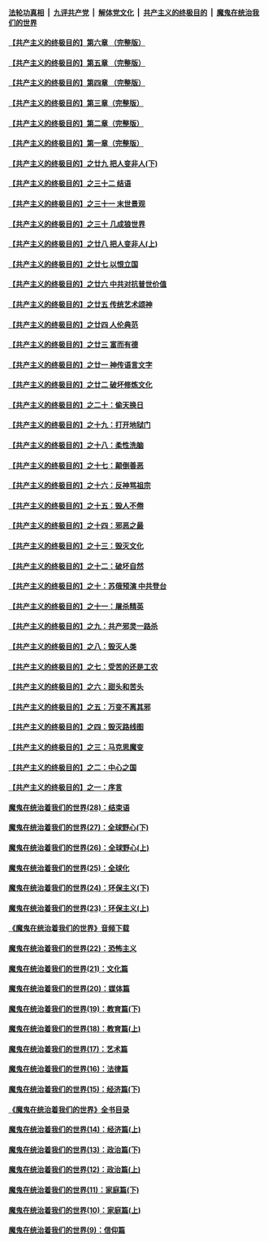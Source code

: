 ####  [法轮功真相](../../../../basic/blob/master/README.md?t=06102301) &nbsp;|&nbsp; [九评共产党](../../../../9ping.md/blob/master/README.md?t=06102301) &nbsp;|&nbsp; [解体党文化](../../../../jtdwh.md/blob/master/README.md?t=06102301)  &nbsp;|&nbsp; [共产主义的终极目的](../../../../gczydzjmd.md/blob/master/README.md?t=06102301) &nbsp;|&nbsp; [魔鬼在统治我们的世界](../../../../mgztzwmdsj.md/blob/master/README.md?t=06102301) 

#### [【共产主义的终极目的】第六章 （完整版）](../pages/nsc422/n11428913.md?t=06102301) 

#### [【共产主义的终极目的】第五章 （完整版）](../pages/nsc422/n11428912.md?t=06102301) 

#### [【共产主义的终极目的】第四章 （完整版）](../pages/nsc422/n11428907.md?t=06102301) 

#### [【共产主义的终极目的】第三章（完整版）](../pages/nsc422/n11428848.md?t=06102301) 

#### [【共产主义的终极目的】第二章（完整版）](../pages/nsc422/n11428831.md?t=06102301) 

#### [【共产主义的终极目的】第一章（完整版）](../pages/nsc422/n11417651.md?t=06102301) 

#### [【共产主义的终极目的】之廿九 把人变非人(下)](../pages/nsc422/n11344140.md?t=06102301) 

#### [【共产主义的终极目的】之三十二 结语](../pages/nsc422/n11360535.md?t=06102301) 

#### [【共产主义的终极目的】之三十一 末世景观](../pages/nsc422/n11351129.md?t=06102301) 

#### [【共产主义的终极目的】之三十 几成狼世界](../pages/nsc422/n11348280.md?t=06102301) 

#### [【共产主义的终极目的】之廿八 把人变非人(上)](../pages/nsc422/n11340492.md?t=06102301) 

#### [【共产主义的终极目的】之廿七 以恨立国](../pages/nsc422/n11336944.md?t=06102301) 

#### [【共产主义的终极目的】之廿六 中共对抗普世价值](../pages/nsc422/n11324785.md?t=06102301) 

#### [【共产主义的终极目的】之廿五 传统艺术颂神](../pages/nsc422/n11296396.md?t=06102301) 

#### [【共产主义的终极目的】之廿四 人伦典范](../pages/nsc422/n11296397.md?t=06102301) 

#### [【共产主义的终极目的】之廿三 富而有德](../pages/nsc422/n11283598.md?t=06102301) 

#### [【共产主义的终极目的】之廿一 神传语言文字](../pages/nsc422/n11263265.md?t=06102301) 

#### [【共产主义的终极目的】之廿二 破坏修炼文化](../pages/nsc422/n11245728.md?t=06102301) 

#### [【共产主义的终极目的】之二十：偷天换日](../pages/nsc422/n11238846.md?t=06102301) 

#### [【共产主义的终极目的】之十九：打开地狱门](../pages/nsc422/n11206376.md?t=06102301) 

#### [【共产主义的终极目的】之十八：柔性洗脑](../pages/nsc422/n11199994.md?t=06102301) 

#### [【共产主义的终极目的】之十七：颠倒善恶](../pages/nsc422/n11179782.md?t=06102301) 

#### [【共产主义的终极目的】之十六：反神骂祖宗](../pages/nsc422/n11166798.md?t=06102301) 

#### [【共产主义的终极目的】之十五：毁人不倦](../pages/nsc422/n11166792.md?t=06102301) 

#### [【共产主义的终极目的】之十四：邪恶之最](../pages/nsc422/n11150249.md?t=06102301) 

#### [【共产主义的终极目的】之十三：毁灭文化](../pages/nsc422/n11135227.md?t=06102301) 

#### [【共产主义的终极目的】之十二：破坏自然](../pages/nsc422/n11135214.md?t=06102301) 

#### [【共产主义的终极目的】之十：苏俄预演 中共登台](../pages/nsc422/n11118424.md?t=06102301) 

#### [【共产主义的终极目的】之十一：屠杀精英](../pages/nsc422/n11118442.md?t=06102301) 

#### [【共产主义的终极目的】之九：共产邪灵一路杀](../pages/nsc422/n11114139.md?t=06102301) 

#### [【共产主义的终极目的】之八：毁灭人类](../pages/nsc422/n11108503.md?t=06102301) 

#### [【共产主义的终极目的】之七：受苦的还是工农](../pages/nsc422/n11101809.md?t=06102301) 

#### [【共产主义的终极目的】之六：甜头和苦头](../pages/nsc422/n11096971.md?t=06102301) 

#### [【共产主义的终极目的】之五：万变不离其邪](../pages/nsc422/n11091285.md?t=06102301) 

#### [【共产主义的终极目的】之四：毁灭路线图](../pages/nsc422/n11086284.md?t=06102301) 

#### [【共产主义的终极目的】之三：马克思魔变](../pages/nsc422/n11061941.md?t=06102301) 

#### [【共产主义的终极目的】之二：中心之国](../pages/nsc422/n11047728.md?t=06102301) 

#### [【共产主义的终极目的】之一：序言](../pages/nsc422/n11086077.md?t=06102301) 

#### [魔鬼在统治着我们的世界(28)：结束语](../pages/nsc422/n10936246.md?t=06102301) 

#### [魔鬼在统治着我们的世界(27)：全球野心(下)](../pages/nsc422/n10928319.md?t=06102301) 

#### [魔鬼在统治着我们的世界(26)：全球野心(上)](../pages/nsc422/n10900318.md?t=06102301) 

#### [魔鬼在统治着我们的世界(25)：全球化](../pages/nsc422/n10788205.md?t=06102301) 

#### [魔鬼在统治着我们的世界(24)：环保主义(下)](../pages/nsc422/n10695307.md?t=06102301) 

#### [魔鬼在统治着我们的世界(23)：环保主义(上)](../pages/nsc422/n10688613.md?t=06102301) 

#### [《魔鬼在统治着我们的世界》音频下载](../pages/nsc422/n10635553.md?t=06102301) 

#### [魔鬼在统治着我们的世界(22)：恐怖主义](../pages/nsc422/n10614727.md?t=06102301) 

#### [魔鬼在统治着我们的世界(21)：文化篇](../pages/nsc422/n10597706.md?t=06102301) 

#### [魔鬼在统治着我们的世界(20)：媒体篇](../pages/nsc422/n10586579.md?t=06102301) 

#### [魔鬼在统治着我们的世界(19)：教育篇(下)](../pages/nsc422/n10564808.md?t=06102301) 

#### [魔鬼在统治着我们的世界(18)：教育篇(上)](../pages/nsc422/n10526970.md?t=06102301) 

#### [魔鬼在统治着我们的世界(17)：艺术篇](../pages/nsc422/n10499093.md?t=06102301) 

#### [魔鬼在统治着我们的世界(16)：法律篇](../pages/nsc422/n10485969.md?t=06102301) 

#### [魔鬼在统治着我们的世界(15)：经济篇(下)](../pages/nsc422/n10469975.md?t=06102301) 

#### [《魔鬼在统治着我们的世界》全书目录](../pages/nsc422/n10464261.md?t=06102301) 

#### [魔鬼在统治着我们的世界(14)：经济篇(上)](../pages/nsc422/n10457370.md?t=06102301) 

#### [魔鬼在统治着我们的世界(13)：政治篇(下)](../pages/nsc422/n10448270.md?t=06102301) 

#### [魔鬼在统治着我们的世界(12)：政治篇(上)](../pages/nsc422/n10444576.md?t=06102301) 

#### [魔鬼在统治着我们的世界(11)：家庭篇(下)](../pages/nsc422/n10440961.md?t=06102301) 

#### [魔鬼在统治着我们的世界(10)：家庭篇(上)](../pages/nsc422/n10435448.md?t=06102301) 

#### [魔鬼在统治着我们的世界(9)：信仰篇](../pages/nsc422/n10432159.md?t=06102301) 

